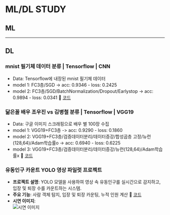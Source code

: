 # ML/DL STUDY
## ML 
---

## DL 
### mnist 필기체 데이터 분류 | Tensorflow | CNN
- Data: Tensorflow에 내장된 mnist 필기체 데이터
- model 1: FC3층/SGD -> acc: 0.9346 - loss: 0.2425
- model 2: FC3층/SGD/BatchNormalization/Dropout/Earlystop -> acc: 0.9894 - loss: 0.0341
🔗 [코드](DL/DL_mnist_CNN.ipynb)


### 닮은꼴 배우 조우진 vs 김병철 분류 | Tensorflow | VGG19
- Data: 구글 이미지 스크래핑으로 배우 별 100장 수집
- model 1: VGG19+FC3층 -> acc: 0.9290 - loss: 0.1860
- model 2: VGG19+FC3층/검증데이터분리/데이터증강/합성곱층 고정/뉴런(128,64)/Adam학습률o -> acc: 0.6940 - loss: 0.6225
- model 3: VGG19+FC3층/검증데이터분리/데이터증강/뉴런(128,64)/Adam학습률x 
🔗 [코드]()


### 유동인구 카운트 YOLO 영상 파일럿 프로젝트
- **프로젝트 설명**: YOLO 모델을 사용하여 영상 속 유동인구를 실시간으로 감지하고, 입장 및 퇴장 수를 카운트하는 시스템.
- **주요 기능**: 사람 객체 탐지, 입장 및 퇴장 카운팅, 누적 인원 계산
🔗 [코드](https://colab.research.google.com/drive/1g1eJ_ly3gkeQ5JVrr_86XQi1GimkRnyH?usp=sharing)
- **시연 이미지**:  
![시연 이미지](https://github.com/goguma999/pilot/blob/main/count/sjk.jpg?raw=true)



